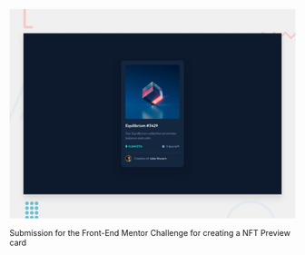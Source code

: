 ![Design preview for the NFT preview component coding challenge](./design/desktop-preview.jpg)

Submission for the Front-End Mentor Challenge for creating a NFT Preview card
